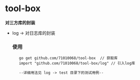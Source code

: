 # tool-box
**对三方库的封装**

- log -> 对日志库的封装
    ### 使用
    ```
       go get github.com/71010068/tool-box  // 获取库
       import "github.com/71010068/tool-box/log" // 引入log库

       --详细用法见 log -> test 目录下的测试用例--
    ```